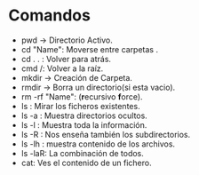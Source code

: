 # Comandos

*	pwd → Directorio Activo.
*	cd "Name": Moverse entre carpetas .
*	cd . . : Volver para atrás.
*	cmd /: Volver a la raíz.
*	mkdir → Creación de Carpeta.
*	rmdir → Borra un directorio(si esta vacio).
*	rm -rf "Name": (**r**ecursivo **f**orce).
*	ls : Mirar los ficheros existentes.
*	ls -a : Muestra directorios ocultos.
*	ls -l : Muestra toda la información.
*	ls -R : Nos enseña también los subdirectorios.
*	ls -lh : muestra contenido de los archivos. 
*	ls -laR: La combinación de todos.
*	cat: Ves el contenido de un fichero.
